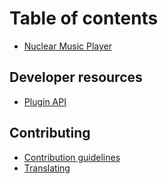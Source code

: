 # Table of contents

* [Nuclear Music Player](README.md)

## Developer resources

* [Plugin API](developer-resources/plugin-api.md)

## Contributing

* [Contribution guidelines](contributing/contribution-guidelines.md)
* [Translating](contributing/translating.md)

